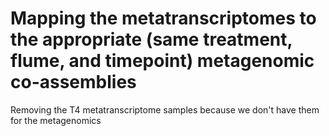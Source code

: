 # Mapping the metatranscriptomes to the appropriate (same treatment, flume, and timepoint) metagenomic co-assemblies

Removing the T4 metatranscriptome samples because we don't have them for the metagenomics

